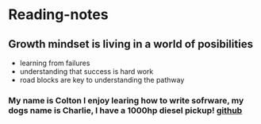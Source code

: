 # Reading-notes
## Growth mindset is living in a world of posibilities
  - learning from failures
  - understanding that success is hard work
  - road blocks are key to understanding the pathway
### My name is Colton I enjoy learing how to write sofrware, my dogs name is Charlie, I have a 1000hp diesel pickup! [github](https://github.com/Coltonchristensen-charliepup)
